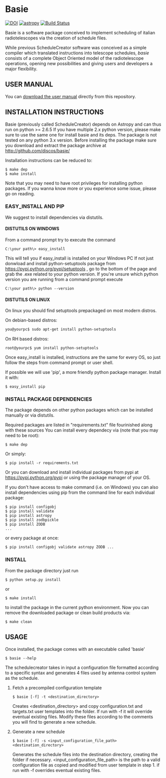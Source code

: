 # Basie

[![DOI](https://zenodo.org/badge/19074/discos/basie.svg)](https://zenodo.org/badge/latestdoi/19074/discos/basie)
[![astropy](http://img.shields.io/badge/powered%20by-AstroPy-orange.svg?style=flat)](http://www.astropy.org/)
[![Build Status](https://travis-ci.org/discos/basie.svg?branch=master)](https://travis-ci.org/discos/basie)

Basie is a software package conceived to implement scheduling of
italian radiotelescopes via the creation of schedule files.

While previous ScheduleCreator software was conceived as a simple compiler
which translated instructions into telescope schedules, *basie* consists
of a complete Object Oriented model of the radiotelescope operations, opening
new possibilities and giving users and developers a major flexibility. 

## USER MANUAL

You can 
[download the user manual](http://github.com/discos/basie/raw/master/Basie_user_manual.pdf) directly from this repository.

## INSTALLATION INSTRUCTIONS

Basie (previously called ScheduleCreator) depends on Astropy and can thus run on
python >= 2.6.5  If you have multiple 2.x python version, please make sure to use the same one for install basie and its deps.
The package is not tested on any python 3.x version.
Before installing the package make sure you download and extract the package
archive at
http://github.com/discos/basie/

Installation instructions can be reduced to:

```
$ make dep
$ make install
```

Note that you may need to have root privileges for installing python packages.
If you wanna know more or you experience some issue, please go on reading.

### EASY_INSTALL AND PIP

We suggest to install dependencies via distutils.

#### DISTUTILS ON WINDOWS

From a command prompt try to execute the command

```
C:\your path\> easy_install
```

This will tell you if easy_install is installed on your Windows PC
If not just donwload and install python-setuptools package from
https://pypi.python.org/pypi/setuptools , go to the bottom of the page
and grab the .exe related to your python version. 
If you're unsure which python version you are running from a command
prompt execute 

```
C:\your path\> python --version
```

#### DISTUTILS ON LINUX

On linux you should find setuptools prepackaged on most modern distros. 

On debian-based distros:

```bash
you@yourpc$ sudo apt-get install python-setuptools
```

On RH based distros:

```
root@yourpc$ yum install python-setuptools
```

Once easy_install is installed, instructions are the same for every
OS, so just follow the steps from command prompt or user shell. 

If possible we will use 'pip', a more friendly python package manager. 
Install it with:

```
$ easy_install pip
```

### INSTALL PACKAGE DEPENDENCIES

The package depends on other python packages which can be installed manually
or via distutils.

Required packages are listed in "requirements.txt" file fourinished along with
these sources
You can install every dependecy via (note that you may need to be root): 

```
$ make dep
```
Or simply:

```
$ pip install -r requirements.txt
```

Or you can download and install individual packages from
pypi at https://pypi.python.org/pypi or using the package manager of your OS.

If you don't have access to make command (i.e. on Windows) you can also install
dependencies using pip from the command line for each individual package:

```
$ pip install configobj
$ pip install validate
$ pip install astropy
$ pip install zodbpickle
$ pip install ZODB
...
```

or every package at once:

```
$ pip install configobj validate astropy ZODB ...
```

### INSTALL

From the package directory just run

```
$ python setup.py install 
```

or

```
$ make install
```

to install the package in the current python environment.
Now you can remove the downloaded package or clean build products via:

```
$ make clean
```

## USAGE

Once installed, the package comes with an executable called 'basie'

```
$ basie --help 
```

The schedulecreator takes in input a configuration file formatted according to a
specific syntax and generates 4 files used by antenna control system as the
schedule.

1. Fetch a precompiled configuration template 
    ```
    $ basie [-f] -t <destination_directory>
    ```
    Creates <destination_directory> and copy configuration.txt and targets.txt user
    templates into the folder. If run with -f it will override eventual existing
    files.
    Modify these files according to the comments you will find to generate a new schedule.

2. Generate a new schedule
    ```
    $ basie [-f] -s <input_configuration_file_path> <destination_directory>
    ```
    Generates the schedule files into the destination directory, creating the
    folder if necessary. 
    <input_configuration_file_path> is the path to a valid configuration file as copied
    and modified from user template in step 1.
    if run with -f overrides eventual existing files.

